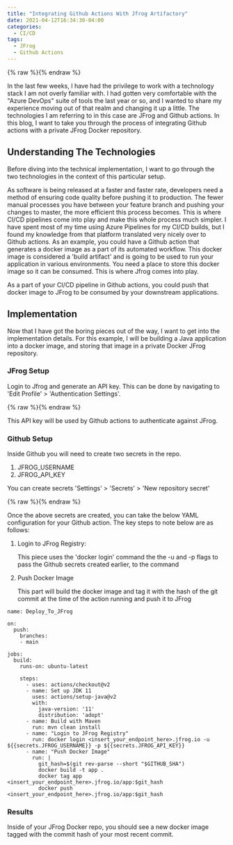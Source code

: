 ```yaml
---
title: "Integrating Github Actions With Jfrog Artifactory"
date: 2021-04-12T16:34:30-04:00
categories:
  - CI/CD
tags:
  - JFrog
  - Github Actions
---
```


{% raw %}<img src="/blog/assets/images/blog_images/2021-04-09-github-actions-and-jfrog/jfrog.jpg" alt="">{% endraw %}

In the last few weeks, I have had the privilege to work with a technology stack I am not overly familiar with. I had gotten very comfortable with the "Azure DevOps" suite of tools the last year or so, and I wanted to share my experience moving out of that realm and changing it up a little. The technologies I am referring to in this case are JFrog and Github actions. In this blog, I want to take you through the process of integrating Github actions with a private JFrog Docker repository. 

## Understanding The Technologies

Before diving into the technical implementation, I want to go through the two technologies in the context of this particular setup. 

As software is being released at a faster and faster rate, developers need a method of ensuring code quality before pushing it to production. The fewer manual processes you have between your feature branch and pushing your changes to master, the more efficient this process becomes. This is where CI/CD pipelines come into play and make this whole process much simpler. I have spent most of my time using Azure Pipelines for my CI/CD builds, but I found my knowledge from that platform translated very nicely over to Github actions. As an example, you could have a Github action that generates a docker image as a part of its automated workflow. This docker image is considered a 'build artifact' and is going to be used to run your application in various environments. You need a place to store this docker image so it can be consumed. This is where Jfrog comes into play.

As a part of your CI/CD pipeline in Github actions, you could push that docker image to JFrog to be consumed by your downstream applications.

## Implementation

Now that I have got the boring pieces out of the way, I want to get into the implementation details. For this example, I will be building a Java application into a docker image, and storing that image in a private Docker JFrog repository.

### JFrog Setup

Login to Jfrog and generate an API key. This can be done by navigating to 'Edit Profile' > 'Authentication Settings'.

{% raw %}<img src="/blog/assets/images/blog_images/2021-04-09-github-actions-and-jfrog/jfrog_api_key.PNG" alt="">{% endraw %}

This API key will be used by Github actions to authenticate against JFrog.

### Github Setup

Inside Github you will need to create two secrets in the repo.

1. JFROG_USERNAME
2. JFROG_API_KEY

You can create secrets 'Settings' > 'Secrets' > 'New repository secret'

{% raw %}<img src="/blog/assets/images/blog_images/2021-04-09-github-actions-and-jfrog/github_secrets.PNG" alt="">{% endraw %}

Once the above secrets are created, you can take the below YAML configuration for your Github action. The key steps to note below are as follows:

1. Login to JFrog Registry:
    
    This piece uses the 'docker login' command the the -u and -p flags to pass the Github secrets created earlier, to the command

2. Push Docker Image

    This part will build the docker image and tag it with the hash of the git commit at the time of the action running and push it to JFrog


```
name: Deploy_To_JFrog

on:
  push:
    branches:
    - main

jobs:
  build:
    runs-on: ubuntu-latest

    steps:
      - uses: actions/checkout@v2
      - name: Set up JDK 11
        uses: actions/setup-java@v2
        with:
          java-version: '11'
          distribution: 'adopt'
      - name: Build with Maven
        run: mvn clean install
      - name: "Login to JFrog Registry"
        run: docker login <insert_your_endpoint_here>.jfrog.io -u ${{secrets.JFROG_USERNAME}} -p ${{secrets.JFROG_API_KEY}}
      - name: "Push Docker Image"
        run: |
          git_hash=$(git rev-parse --short "$GITHUB_SHA")
          docker build -t app . 
          docker tag app <insert_your_endpoint_here>.jfrog.io/app:$git_hash
          docker push <insert_your_endpoint_here>.jfrog.io/app:$git_hash
```



### Results

Inside of your JFrog Docker repo, you should see a new docker image tagged with the commit hash of your most recent commit.